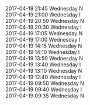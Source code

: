 2017-04-19 21:45 Wednesday  N  
2017-04-19 21:00 Wednesday  I  
2017-04-19 20:50 Wednesday  N  
2017-04-19 20:30 Wednesday  I  
2017-04-19 17:05 Wednesday  N  
2017-04-19 17:00 Wednesday  I  
2017-04-19 14:15 Wednesday  N  
2017-04-19 14:10 Wednesday  I  
2017-04-19 13:50 Wednesday  N  
2017-04-19 13:40 Wednesday  I  
2017-04-19 13:10 Wednesday  N  
2017-04-19 12:40 Wednesday  I  
2017-04-19 09:50 Wednesday  N  
2017-04-19 09:40 Wednesday  I  
2017-04-19 09:35 Wednesday  N  

